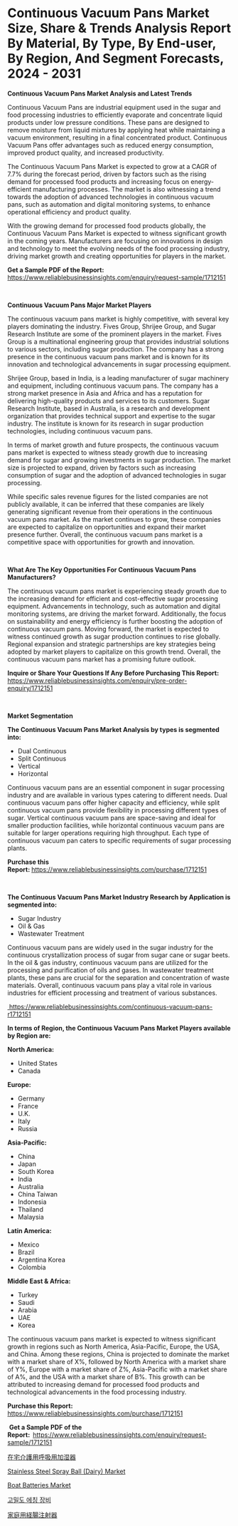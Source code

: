 <p><h1>Continuous Vacuum Pans Market Size, Share & Trends Analysis Report By Material, By Type, By End-user, By Region, And Segment Forecasts, 2024 - 2031</h1></p><p><strong>Continuous Vacuum Pans Market Analysis and Latest Trends</strong></p>
<p><p>Continuous Vacuum Pans are industrial equipment used in the sugar and food processing industries to efficiently evaporate and concentrate liquid products under low pressure conditions. These pans are designed to remove moisture from liquid mixtures by applying heat while maintaining a vacuum environment, resulting in a final concentrated product. Continuous Vacuum Pans offer advantages such as reduced energy consumption, improved product quality, and increased productivity.</p><p>The Continuous Vacuum Pans Market is expected to grow at a CAGR of 7.7% during the forecast period, driven by factors such as the rising demand for processed food products and increasing focus on energy-efficient manufacturing processes. The market is also witnessing a trend towards the adoption of advanced technologies in continuous vacuum pans, such as automation and digital monitoring systems, to enhance operational efficiency and product quality.</p><p>With the growing demand for processed food products globally, the Continuous Vacuum Pans Market is expected to witness significant growth in the coming years. Manufacturers are focusing on innovations in design and technology to meet the evolving needs of the food processing industry, driving market growth and creating opportunities for players in the market.</p></p>
<p><strong>Get a Sample PDF of the Report:&nbsp;</strong> <a href="https://www.reliablebusinessinsights.com/enquiry/request-sample/1712151">https://www.reliablebusinessinsights.com/enquiry/request-sample/1712151</a></p>
<p>&nbsp;</p>
<p><strong>Continuous Vacuum Pans Major Market Players</strong></p>
<p><p>The continuous vacuum pans market is highly competitive, with several key players dominating the industry. Fives Group, Shrijee Group, and Sugar Research Institute are some of the prominent players in the market. Fives Group is a multinational engineering group that provides industrial solutions to various sectors, including sugar production. The company has a strong presence in the continuous vacuum pans market and is known for its innovation and technological advancements in sugar processing equipment.</p><p>Shrijee Group, based in India, is a leading manufacturer of sugar machinery and equipment, including continuous vacuum pans. The company has a strong market presence in Asia and Africa and has a reputation for delivering high-quality products and services to its customers. Sugar Research Institute, based in Australia, is a research and development organization that provides technical support and expertise to the sugar industry. The institute is known for its research in sugar production technologies, including continuous vacuum pans.</p><p>In terms of market growth and future prospects, the continuous vacuum pans market is expected to witness steady growth due to increasing demand for sugar and growing investments in sugar production. The market size is projected to expand, driven by factors such as increasing consumption of sugar and the adoption of advanced technologies in sugar processing.</p><p>While specific sales revenue figures for the listed companies are not publicly available, it can be inferred that these companies are likely generating significant revenue from their operations in the continuous vacuum pans market. As the market continues to grow, these companies are expected to capitalize on opportunities and expand their market presence further. Overall, the continuous vacuum pans market is a competitive space with opportunities for growth and innovation.</p></p>
<p>&nbsp;</p>
<p><strong>What Are The Key Opportunities For Continuous Vacuum Pans Manufacturers?</strong></p>
<p><p>The continuous vacuum pans market is experiencing steady growth due to the increasing demand for efficient and cost-effective sugar processing equipment. Advancements in technology, such as automation and digital monitoring systems, are driving the market forward. Additionally, the focus on sustainability and energy efficiency is further boosting the adoption of continuous vacuum pans. Moving forward, the market is expected to witness continued growth as sugar production continues to rise globally. Regional expansion and strategic partnerships are key strategies being adopted by market players to capitalize on this growth trend. Overall, the continuous vacuum pans market has a promising future outlook.</p></p>
<p><strong>Inquire or Share Your Questions If Any Before Purchasing This Report:</strong> <a href="https://www.reliablebusinessinsights.com/enquiry/pre-order-enquiry/1712151">https://www.reliablebusinessinsights.com/enquiry/pre-order-enquiry/1712151</a></p>
<p>&nbsp;</p>
<p><strong>Market Segmentation</strong></p>
<p><strong>The Continuous Vacuum Pans Market Analysis by types is segmented into:</strong></p>
<p><ul><li>Dual Continuous</li><li>Split Continuous</li><li>Vertical</li><li>Horizontal</li></ul></p>
<p><p>Continuous vacuum pans are an essential component in sugar processing industry and are available in various types catering to different needs. Dual continuous vacuum pans offer higher capacity and efficiency, while split continuous vacuum pans provide flexibility in processing different types of sugar. Vertical continuous vacuum pans are space-saving and ideal for smaller production facilities, while horizontal continuous vacuum pans are suitable for larger operations requiring high throughput. Each type of continuous vacuum pan caters to specific requirements of sugar processing plants.</p></p>
<p><strong>Purchase this Report:&nbsp;</strong><a href="https://www.reliablebusinessinsights.com/purchase/1712151">https://www.reliablebusinessinsights.com/purchase/1712151</a></p>
<p>&nbsp;</p>
<p><strong>The Continuous Vacuum Pans Market Industry Research by Application is segmented into:</strong></p>
<p><ul><li>Sugar Industry</li><li>Oil & Gas</li><li>Wastewater Treatment</li></ul></p>
<p><p>Continuous vacuum pans are widely used in the sugar industry for the continuous crystallization process of sugar from sugar cane or sugar beets. In the oil & gas industry, continuous vacuum pans are utilized for the processing and purification of oils and gases. In wastewater treatment plants, these pans are crucial for the separation and concentration of waste materials. Overall, continuous vacuum pans play a vital role in various industries for efficient processing and treatment of various substances.</p></p>
<p><a href="https://www.reliablebusinessinsights.com/continuous-vacuum-pans-r1712151">&nbsp;https://www.reliablebusinessinsights.com/continuous-vacuum-pans-r1712151</a></p>
<p><strong>In terms of Region, the Continuous Vacuum Pans Market Players available by Region are:</strong></p>
<p>
    <p> <strong> North America: </strong>
        <ul>
            <li>United States</li>
            <li>Canada</li>
        </ul>
        </p> 
    <p> <strong> Europe: </strong>
        <ul>
            <li>Germany</li>
            <li>France</li>
            <li>U.K.</li>
            <li>Italy</li>
            <li>Russia</li>
        </ul>
        </p> 
    <p> <strong> Asia-Pacific: </strong>
        <ul>
            <li>China</li>
            <li>Japan</li>
            <li>South Korea</li>
            <li>India</li>
            <li>Australia</li>
            <li>China Taiwan</li>
            <li>Indonesia</li>
            <li>Thailand</li>
            <li>Malaysia</li>
        </ul>
        </p> 
    <p> <strong> Latin America: </strong>
        <ul>
            <li>Mexico</li>
            <li>Brazil</li>
            <li>Argentina Korea</li>
            <li>Colombia</li>
        </ul>
        </p> 
    <p> <strong> Middle East & Africa: </strong>
        <ul>
            <li>Turkey</li>
            <li>Saudi</li>
            <li>Arabia</li>
            <li>UAE</li>
            <li>Korea</li>
        </ul>
    </p>
    </p>
<p><p>The continuous vacuum pans market is expected to witness significant growth in regions such as North America, Asia-Pacific, Europe, the USA, and China. Among these regions, China is projected to dominate the market with a market share of X%, followed by North America with a market share of Y%, Europe with a market share of Z%, Asia-Pacific with a market share of A%, and the USA with a market share of B%. This growth can be attributed to increasing demand for processed food products and technological advancements in the food processing industry.</p></p>
<p><strong>Purchase this Report: </strong><a href="https://www.reliablebusinessinsights.com/purchase/1712151">https://www.reliablebusinessinsights.com/purchase/1712151</a></p>
<p>&nbsp;<strong>Get a Sample PDF of the Report:&nbsp;&nbsp;</strong><a href="https://www.reliablebusinessinsights.com/enquiry/request-sample/1712151">https://www.reliablebusinessinsights.com/enquiry/request-sample/1712151</a></p>
<p><strong></strong></p>
<p><p><a href="https://github.com/gfggqjbfys368009/Market-Research-Report-List-2/blob/main/9034428127167.md">在宅介護用呼吸用加湿器</a></p><p><a href="https://github.com/AdrianaPaucek2023/Market-Research-Report-List-1/blob/main/stainless-steel-spray-ball-dairy-market.md">Stainless Steel Spray Ball (Dairy) Market</a></p><p><a href="https://github.com/FassouRP/Market-Research-Report-List-4/blob/main/boat-batteries-market.md">Boat Batteries Market</a></p><p><a href="https://github.com/JackieFauhey9089475/Market-Research-Report-List-2/blob/main/6494328110493.md">고밀도 에칭 장비</a></p><p><a href="https://github.com/qwpelcjko9242629/Market-Research-Report-List-2/blob/main/2452598127166.md">家庭用経腸注射器</a></p></p>